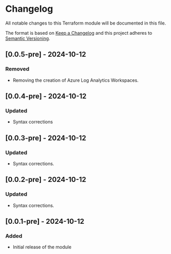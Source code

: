 # Changelog

All notable changes to this Terraform module will be documented in this file.

The format is based on [Keep a Changelog](https://keepachangelog.com/en/1.0.0/) and this project adheres to [Semantic Versioning](https://semver.org/spec/v2.0.0.html).

## [0.0.5-pre] - 2024-10-12

### Removed
- Removing the creation of Azure Log Analytics Workspaces.

## [0.0.4-pre] - 2024-10-12

### Updated
- Syntax corrections

## [0.0.3-pre] - 2024-10-12

### Updated
- Syntax corrections.

## [0.0.2-pre] - 2024-10-12

### Updated
- Syntax corrections.

## [0.0.1-pre] - 2024-10-12

### Added
- Initial release of the module